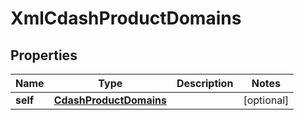 
# XmlCdashProductDomains

## Properties
| Name | Type | Description | Notes |
| ------------ | ------------- | ------------- | ------------- |
| **self** | [**CdashProductDomains**](CdashProductDomains.md) |  |  [optional] |



